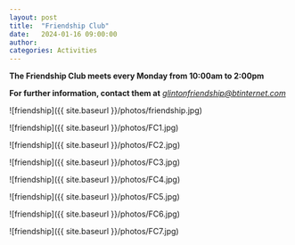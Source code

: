 ```yaml
---
layout: post
title:  "Friendship Club"
date:   2024-01-16 09:00:00
author: 
categories: Activities
---
```


**The Friendship Club meets every Monday from 10:00am to 2:00pm**

**For further information, contact them at** *glintonfriendship@btinternet.com*

![friendship]({{ site.baseurl }}/photos/friendship.jpg)

![friendship]({{ site.baseurl }}/photos/FC1.jpg)

![friendship]({{ site.baseurl }}/photos/FC2.jpg)

![friendship]({{ site.baseurl }}/photos/FC3.jpg)

![friendship]({{ site.baseurl }}/photos/FC4.jpg)

![friendship]({{ site.baseurl }}/photos/FC5.jpg)

![friendship]({{ site.baseurl }}/photos/FC6.jpg)

![friendship]({{ site.baseurl }}/photos/FC7.jpg)

